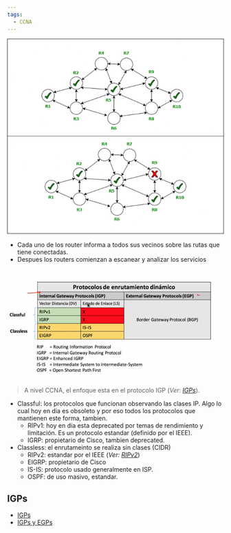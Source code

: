 ```yaml
---
tags:
  - CCNA
---
```

![](_anexos_/DynamicRouting-660x594.png)

- Cada uno de los router informa a todos sus vecinos sobre las rutas que tiene conectadas.
- Despues los routers comienzan a escanear y analizar los servicios

![](_anexos_/Screenshot%20from%202023-12-27%2015-54-36.png)

> A nivel CCNA, el enfoque esta en el protocolo IGP (_Ver: [IGPs](IGPs.md)_).

- Classful: los protocolos que funcionan observando las clases IP. Algo lo cual hoy en dia es obsoleto y por eso todos los protocolos que mantienen este forma, tambien. 
	- RIPv1: hoy en dia esta deprecated por temas de rendimiento y limitación. Es un protocolo estandar (definido por el IEEE).
	- IGRP: propietario de Cisco, tambien deprecated. 
- Classless: el enrutameinto se realiza sin clases (CIDR)
	- RIPv2: estandar por el IEEE (_Ver: [RIPv2](RIPv2.md)_)
	- EIGRP: propietario de Cisco
	- IS-IS: protocolo usado generalmente en ISP.
	- OSPF: de uso masivo, estandar.


## IGPs
- [IGPs](IGPs.md)
- [IGPs y EGPs](IGPs%20y%20EGPs.md)